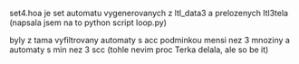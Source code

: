 set4.hoa je set automatu vygenerovanych z ltl_data3 a prelozenych ltl3tela (napsala jsem na to python script loop.py)

byly z tama vyfiltrovany automaty s acc podminkou mensi nez 3 mnoziny a automaty s min nez 3 scc (tohle nevim proc Terka delala, ale so be it)
